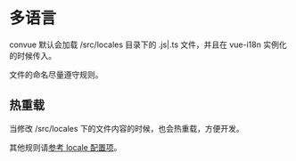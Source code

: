 # 多语言

convue 默认会加载 /src/locales 目录下的 .js|.ts 文件，并且在 vue-i18n 实例化的时候传入。

文件的命名尽量遵守规则。

## 热重载

当修改 /src/locales 下的文件内容的时候，也会热重载，方便开发。

其他规则请[参考 locale 配置项](/convue/zh/config/locale)。
